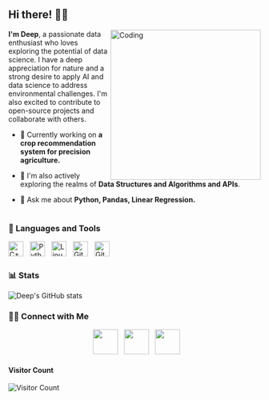 ## Hi there! 👋🏼
<img align="right" alt="Coding" width="300" src="https://i.pinimg.com/originals/41/7e/be/417ebee986aec41629278b1e04cfbfe9.gif">

**I'm Deep**, a passionate data enthusiast who loves exploring the potential of data science. I have a deep appreciation for nature and a strong desire to apply AI and data science to address environmental challenges. I'm also excited to contribute to open-source projects and collaborate with others.

- 🔭 Currently working on **a crop recommendation system for precision agriculture.**

- 🌱 I'm also actively exploring the realms of **Data Structures and Algorithms and APIs**.

- 💬 Ask me about **Python, Pandas, Linear Regression.**

#

### 🧰 Languages and Tools

<img align="left" alt="C++" width="30px" style="padding-right:10px;" src="https://cdn.jsdelivr.net/gh/devicons/devicon/icons/cplusplus/cplusplus-line.svg" />
<img align="left" alt="Python" width="30px" style="padding-right:10px;" src="https://cdn.jsdelivr.net/gh/devicons/devicon/icons/python/python-original.svg" />
<img align="left" alt="Linux" width="30px" style="padding-right:10px;" src="https://cdn.jsdelivr.net/gh/devicons/devicon/icons/linux/linux-original.svg" />
<img align="left" alt="Git" width="30px" style="padding-right:10px;" src="https://cdn.jsdelivr.net/gh/devicons/devicon/icons/git/git-original.svg" />
<img align="left" alt="GitHub" width="30px" style="padding-right:10px;" src="https://cdn.jsdelivr.net/gh/devicons/devicon/icons/github/github-original.svg" />
<br />

#

### 📊 Stats

![Deep's GitHub stats](https://github-readme-stats.vercel.app/api?username=theExplorerLad&show_icons=true&theme=dracula)

<!-- ![GitHub Streak](https://streak-stats.demolab.com?user=theExplorerLad&theme=gruvbox&border_radius=4.5) -->

<h3> 🤝🏻 Connect with Me </h3>

<p align="center">  
&nbsp; <a href="www.linkedin.com/in/deepjyotidash/" target="_blank" rel="noopener noreferrer"><img src="https://img.icons8.com/plasticine/100/000000/linkedin.png" width="50" /></a>
&nbsp; <a href="mailto:dashdeepjyoti463@gmail.com" target="_blank" rel="noopener noreferrer"><img src="https://img.icons8.com/plasticine/100/000000/gmail.png"  width="50" /></a>
&nbsp; <a href="https://twitter.com/theExplorerLad" target="_blank" rel="noopener noreferrer"><img src="https://img.icons8.com/plasticine/100/000000/twitter.png" width="50" /></a>
</p>

#### **Visitor Count**
![Visitor Count](https://profile-counter.glitch.me/{theExplorerLad}/count.svg)
